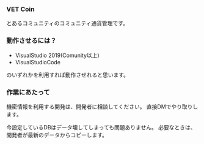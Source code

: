 ### VET Coin
とあるコミュニティのコミュニティ通貨管理です。

### 動作させるには？
- VisualStudio 2019(Comunity以上)
- VisualStudioCode

のいずれかを利用すれば動作させれると思います。

### 作業にあたって
機密情報を利用する開発は、開発者に相談してください。
直接DMでやり取りします。

今設定しているDBはデータ壊してしまっても問題ありません。
必要なときは、開発者が最新のデータからコピーします。
